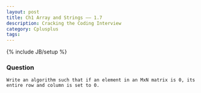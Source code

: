 ```yaml
---
layout: post
title: Ch1 Array and Strings —— 1.7
description: Cracking the Coding Interview
category: Cplusplus
tags:
---
```

{% include JB/setup %}

### Question

	Write an algorithm such that if an element in an MxN matrix is 0, its entire row and column is set to 0.